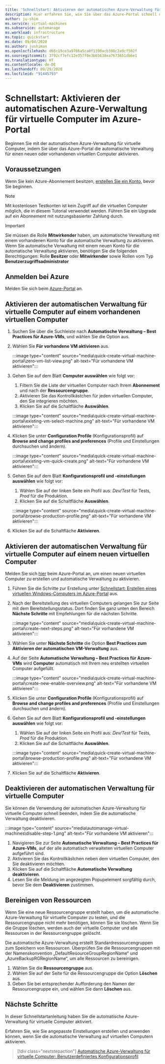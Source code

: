 ```yaml
---
title: 'Schnellstart: Aktivieren der automatischen Azure-Verwaltung für virtuelle Computer über das Azure-Portal'
description: Hier erfahren Sie, wie Sie über das Azure-Portal schnell die automatische Verwaltung für virtuelle Computer auf einem neuen oder vorhandenen virtuellen Computer aktivieren.
author: ju-shim
ms.service: virtual-machines
ms.subservice: automanage
ms.workload: infrastructure
ms.topic: quickstart
ms.date: 09/04/2020
ms.author: jushiman
ms.openlocfilehash: d66c19ce3a9786a5ca0f1390acb398c2a9cf502f
ms.sourcegitcommit: 3792cf7efc12e357f0e3b65638ea7673651db6e1
ms.translationtype: HT
ms.contentlocale: de-DE
ms.lasthandoff: 09/29/2020
ms.locfileid: "91445793"
---
```

# <a name="quickstart-enable-azure-automanage-for-virtual-machines-in-the-azure-portal"></a>Schnellstart: Aktivieren der automatischen Azure-Verwaltung für virtuelle Computer im Azure-Portal

Beginnen Sie mit der automatischen Azure-Verwaltung für virtuelle Computer, indem Sie über das Azure-Portal die automatische Verwaltung für einen neuen oder vorhandenen virtuellen Computer aktivieren.


## <a name="prerequisites"></a>Voraussetzungen

Wenn Sie kein Azure-Abonnement besitzen, [erstellen Sie ein Konto](https://azure.microsoft.com/pricing/purchase-options/pay-as-you-go/), bevor Sie beginnen.

> [!NOTE]
> Mit kostenlosen Testkonten ist kein Zugriff auf die virtuellen Computer möglich, die in diesem Tutorial verwendet werden. Führen Sie ein Upgrade auf ein Abonnement mit nutzungsbasierter Zahlung durch.

> [!IMPORTANT]
> Sie müssen die Rolle **Mitwirkender** haben, um automatische Verwaltung mit einem vorhandenen Konto für die automatische Verwaltung zu aktivieren. Wenn Sie automatische Verwaltung mit einem neuen Konto für die automatische Verwaltung aktivieren, benötigen Sie die folgenden Berechtigungen: Rolle **Besitzer** oder **Mitwirkender** sowie Rollen vom Typ **Benutzerzugriffsadministrator**


## <a name="sign-in-to-azure"></a>Anmelden bei Azure

Melden Sie sich beim [Azure-Portal](https://portal.azure.com/) an.


## <a name="enable-automanage-for-vms-on-an-existing-vm"></a>Aktivieren der automatischen Verwaltung für virtuelle Computer auf einem vorhandenen virtuellen Computer

1. Suchen Sie über die Suchleiste nach **Automatische Verwaltung – Best Practices für Azure-VMs**, und wählen Sie die Option aus.

2. Wählen Sie **Für vorhandene VM aktivieren** aus.

    :::image type="content" source="media\quick-create-virtual-machine-portal\zero-vm-list-view.png" alt-text="Für vorhandene VM aktivieren":::

3. Gehen Sie auf dem Blatt **Computer auswählen** wie folgt vor:
    1. Filtern Sie die Liste der virtuellen Computer nach Ihrem **Abonnement** und nach der **Ressourcengruppe**.
    1. Aktivieren Sie das Kontrollkästchen für jeden virtuellen Computer, den Sie integrieren möchten.
    1. Klicken Sie auf die Schaltfläche **Auswählen**.

    :::image type="content" source="media\quick-create-virtual-machine-portal\existing-vm-select-machine.png" alt-text="Für vorhandene VM aktivieren":::

4. Klicken Sie unter **Configuration Profile** (Konfigurationsprofil) auf **Browse and change profiles and preferences** (Profile und Einstellungen durchsuchen und ändern).

    :::image type="content" source="media\quick-create-virtual-machine-portal\existing-vm-quick-create.png" alt-text="Für vorhandene VM aktivieren":::

5. Gehen Sie auf dem Blatt **Konfigurationsprofil und -einstellungen auswählen** wie folgt vor:
    1. Wählen Sie auf der linken Seite ein Profil aus: *Dev/Test* für Tests, *Prod* für die Produktion.
    1. Klicken Sie auf die Schaltfläche **Auswählen**.

    :::image type="content" source="media\quick-create-virtual-machine-portal\browse-production-profile.png" alt-text="Für vorhandene VM aktivieren":::

6. Klicken Sie auf die Schaltfläche **Aktivieren**.


## <a name="enable-automanage-for-vms-on-a-new-vm"></a>Aktivieren der automatischen Verwaltung für virtuelle Computer auf einem neuen virtuellen Computer

Melden Sie sich [hier](https://aka.ms/automanageportalnextstep) beim Azure-Portal an, um einen neuen virtuellen Computer zu erstellen und automatische Verwaltung zu aktivieren.

1. Führen Sie die Schritte zur Erstellung unter [Schnellstart: Erstellen eines virtuellen Windows-Computers im Azure-Portal](..\virtual-machines\windows\quick-create-portal.md) aus.

2. Nach der Bereitstellung des virtuellen Computers gelangen Sie zur Seite mit dem Bereitstellungsstatus. Dort finden Sie ganz unten den Bereich **Nächste Schritte** mit Empfehlungen für die nächsten Schritte.

    :::image type="content" source="media\quick-create-virtual-machine-portal\create-next-steps.png" alt-text="Für vorhandene VM aktivieren":::

3. Wählen Sie unter **Nächste Schritte** die Option **Best Practices zum Aktivieren der automatischen VM-Verwaltung** aus.

4. Auf der Seite **Automatische Verwaltung – Best Practices für Azure-VMs** wird **Computer** automatisch mit Ihrem neu erstellten virtuellen Computer aufgefüllt.

    :::image type="content" source="media\quick-create-virtual-machine-portal\create-new-enable-overview.png" alt-text="Für vorhandene VM aktivieren":::

5. Klicken Sie unter **Configuration Profile** (Konfigurationsprofil) auf **Browse and change profiles and preferences** (Profile und Einstellungen durchsuchen und ändern).

6. Gehen Sie auf dem Blatt **Konfigurationsprofil und -einstellungen auswählen** wie folgt vor:
    1. Wählen Sie auf der linken Seite ein Profil aus: *Dev/Test* für Tests, *Prod* für die Produktion.
    1. Klicken Sie auf die Schaltfläche **Auswählen**.

    :::image type="content" source="media\quick-create-virtual-machine-portal\browse-production-profile.png" alt-text="Für vorhandene VM aktivieren":::

7. Klicken Sie auf die Schaltfläche **Aktivieren**.

## <a name="disable-automanage-for-vms"></a>Deaktivieren der automatischen Verwaltung für virtuelle Computer

Sie können die Verwendung der automatischen Azure-Verwaltung für virtuelle Computer schnell beenden, indem Sie die automatische Verwaltung deaktivieren.

:::image type="content" source="media\automanage-virtual-machines\disable-step-1.png" alt-text="Für vorhandene VM aktivieren":::

1. Navigieren Sie zur Seite **Automatische Verwaltung – Best Practices für Azure-VMs**, auf der alle automatisch verwalteten virtuellen Computer aufgeführt sind.
1. Aktivieren Sie das Kontrollkästchen neben dem virtuellen Computer, den Sie deaktivieren möchten.
1. Klicken Sie auf die Schaltfläche **Automatische Verwaltung deaktivieren**.
1. Lesen Sie die Meldung im angezeigten Popupelement sorgfältig durch, bevor Sie dem **Deaktivieren** zustimmen.


## <a name="clean-up-resources"></a>Bereinigen von Ressourcen

Wenn Sie eine neue Ressourcengruppe erstellt haben, um die automatische Azure-Verwaltung für virtuelle Computer zu testen, und die Ressourcengruppe nicht mehr benötigen, können Sie sie löschen. Wenn Sie die Gruppe löschen, werden auch der virtuelle Computer und alle Ressourcen in der Ressourcengruppe gelöscht.

Die automatische Azure-Verwaltung erstellt Standardressourcengruppen zum Speichern von Ressourcen. Überprüfen Sie die Ressourcengruppen mit der Namenskonvention „DefaultResourceGroupRegionName“ und „AzureBackupRGRegionName“, um alle Ressourcen zu bereinigen.

1. Wählen Sie die **Ressourcengruppe** aus.
1. Wählen Sie auf der Seite für die Ressourcengruppe die Option **Löschen** aus.
1. Geben Sie bei entsprechender Aufforderung den Namen der Ressourcengruppe ein, und wählen Sie dann **Löschen** aus.


## <a name="next-steps"></a>Nächste Schritte

In dieser Schnellstartanleitung haben Sie die automatische Azure-Verwaltung für virtuelle Computer aktiviert. 

Erfahren Sie, wie Sie angepasste Einstellungen erstellen und anwenden können, wenn Sie die automatische Verwaltung auf virtuellen Computern aktivieren. 

> [!div class="nextstepaction"]
> [Automatische Azure-Verwaltung für virtuelle Computer: Benutzerdefiniertes Konfigurationsprofil](virtual-machines-custom-preferences.md)
